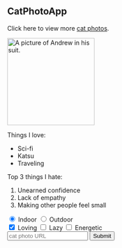 <style>
  background-color: black;
  .red-text {
    color: red;
  }
</style>

<h2 class="red-text">CatPhotoApp</h2>
<main>
  <p class="red-text">Click here to view more <a href="#">cat photos</a>.</p>

  <a href="#"><img src="https://media-exp1.licdn.com/dms/image/C4E03AQH52I3GGhZ0yA/profile-displayphoto-shrink_400_400/0?e=1608163200&v=beta&t=OA3DyMD0WenuDA_qnwfpihhbIbiWQoKH4GjmX3ceQ98" alt="A picture of Andrew in his suit." width="200" height="200"></a>

  <div>
    <p>Things I love:</p>
    <ul>
      <li>Sci-fi</li>
      <li>Katsu</li>
      <li>Traveling</li>
    </ul>
    <p>Top 3 things I hate:</p>
    <ol>
      <li>Unearned confidence</li>
      <li>Lack of empathy</li>
      <li>Making other people feel small</li>
    </ol>
  </div>

  <form action="https://freecatphotoapp.com/submit-cat-photo">
    <label><input type="radio" name="indoor-outdoor" checked> Indoor</label>
    <label><input type="radio" name="indoor-outdoor"> Outdoor</label><br>
    <label><input type="checkbox" name="personality" checked> Loving</label>
    <label><input type="checkbox" name="personality"> Lazy</label>
    <label><input type="checkbox" name="personality"> Energetic</label><br>
    <input type="text" placeholder="cat photo URL" required>
    <button type="submit">Submit</button>
  </form>
</main>
